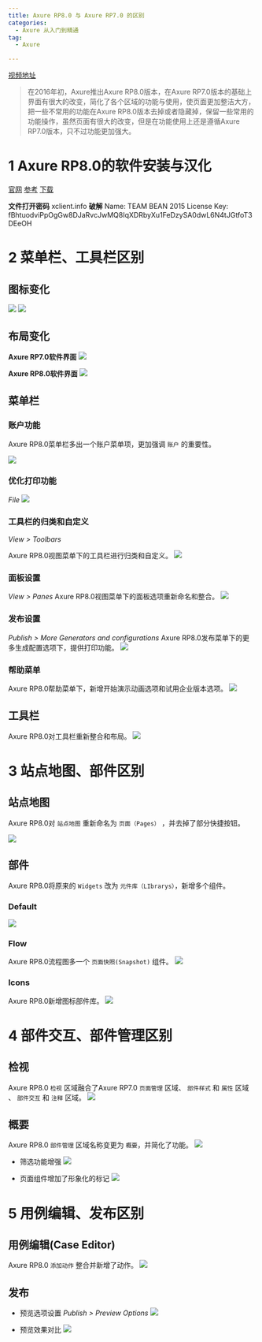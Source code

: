 ```yaml
---
title: Axure RP8.0 与 Axure RP7.0 的区别
categories:
  - Axure 从入门到精通
tag:
  - Axure

---
```


[视频地址](http://www.jikexueyuan.com/course/2834.html)
> 在2016年初，Axure推出Axure RP8.0版本，在Axure RP7.0版本的基础上界面有很大的改变，简化了各个区域的功能与使用，使页面更加整洁大方，把一些不常用的功能在Axure RP8.0版本去掉或者隐藏掉，保留一些常用的功能操作，虽然页面有很大的改变，但是在功能使用上还是遵循Axure RP7.0版本，只不过功能更加强大。   

# 1 Axure RP8.0的软件安装与汉化
[官网](http://www.axure.com/)
[参考](http://xclient.info/s/axure-rp.html)
[下载](https://pan.baidu.com/disk/home#list/path=%2F软件%2FAxure8&vmode=list)

**文件打开密码** 
xclient.info
**破解**
Name: TEAM BEAN 2015
License Key: fBhtuodviPpOgGw8DJaRvcJwMQ8IqXDRbyXu1FeDzySA0dwL6N4tJGtfoT3DEeOH

# 2 菜单栏、工具栏区别
## 图标变化

![](http://o7m5xjmtl.bkt.clouddn.com/D4004F65-6333-4844-9FF4-359F71AC93FC.png)      ![](http://o7m5xjmtl.bkt.clouddn.com/05453133-1232-4935-97ED-13E899D6247F.png)

## 布局变化
**Axure RP7.0软件界面**
![](http://o7m5xjmtl.bkt.clouddn.com/64D3F1EB-A764-4B33-9B53-7DE9CBC8A6B2.png)

**Axure RP8.0软件界面** 
![](http://o7m5xjmtl.bkt.clouddn.com/4A0D3710-50D6-4B28-A118-0C4CE83A163B.png)

## 菜单栏
### 账户功能
Axure RP8.0菜单栏多出一个账户菜单项，更加强调 `账户` 的重要性。

![](http://o7m5xjmtl.bkt.clouddn.com/F7324999-508A-4A54-BEF2-F3E3E5C565A1.png)

### 优化打印功能
*File*
![](http://o7m5xjmtl.bkt.clouddn.com/E8B8462A-D4CB-4CD9-81D6-A8D8414C45B2.png)

### 工具栏的归类和自定义
*View > Toolbars*

Axure RP8.0视图菜单下的工具栏进行归类和自定义。
![](http://o7m5xjmtl.bkt.clouddn.com/70232C47-C8D5-4F20-83D5-7ED3570EAB72.png)

### 面板设置
*View > Panes*
Axure RP8.0视图菜单下的面板选项重新命名和整合。
![](http://o7m5xjmtl.bkt.clouddn.com/36CF18D3-2C4E-408C-A1CF-95355DBC7B67.png)

### 发布设置
*Publish > More Generators and configurations*
Axure RP8.0发布菜单下的更多生成配置选项下，提供打印功能。
![](http://o7m5xjmtl.bkt.clouddn.com/E683AA99-920D-4A37-AC3A-8C9A197F19AB.png)

### 帮助菜单
Axure RP8.0帮助菜单下，新增开始演示动画选项和试用企业版本选项。
![](http://o7m5xjmtl.bkt.clouddn.com/6A648CB9-F10D-4618-ADA0-E4B30398D101.png)

## 工具栏
Axure RP8.0对工具栏重新整合和布局。
![](http://o7m5xjmtl.bkt.clouddn.com/B49224CC-3880-4316-9AD1-7F2FF49F8517.png)

# 3 站点地图、部件区别
## 站点地图
Axure RP8.0对 `站点地图` 重新命名为 `页面（Pages）` ，并去掉了部分快捷按钮。

![](http://o7m5xjmtl.bkt.clouddn.com/CEA81D3F-0419-470E-9EAF-22C33BF89B6D.png)

## 部件
Axure RP8.0将原来的 `Widgets` 改为 `元件库（LIbrarys）`，新增多个组件。

### Default

![](http://o7m5xjmtl.bkt.clouddn.com/5AF10FEC-201E-49C8-A2A6-3098312A2E7F.png)


### Flow
Axure RP8.0流程图多一个 `页面快照(Snapshot)` 组件。
![](http://o7m5xjmtl.bkt.clouddn.com/133F049B-7B78-4722-BDD6-F4B5D1947DC3.png)


### Icons
Axure RP8.0新增图标部件库。
![](http://o7m5xjmtl.bkt.clouddn.com/E91CDA69-EF5A-4027-937B-B4C09467C219.png)


# 4 部件交互、部件管理区别
## 检视
Axure RP8.0 `检视` 区域融合了Axure RP7.0 `页面管理` 区域、 `部件样式` 和 `属性` 区域 、 `部件交互` 和 `注释` 区域。
![](http://o7m5xjmtl.bkt.clouddn.com/39A4B8B2-CAB3-42AE-AA0F-073A4ED40802.png)

## 概要
Axure RP8.0 `部件管理` 区域名称变更为 `概要`，并简化了功能。
![](http://o7m5xjmtl.bkt.clouddn.com/F4140371-A1AD-4179-827E-A1B4B2731873.png)

+ 筛选功能增强
![](http://o7m5xjmtl.bkt.clouddn.com/93FFE4EF-DF29-4375-941B-15D8DD76DF37.png)

+ 页面组件增加了形象化的标记
![](http://o7m5xjmtl.bkt.clouddn.com/75537391-BDB7-40CA-AA79-83A41B1BCF3A.png)

# 5 用例编辑、发布区别
## 用例编辑(Case Editor)
Axure RP8.0 `添加动作`  整合并新增了动作。
![](http://o7m5xjmtl.bkt.clouddn.com/95ACF9B3-123C-4A59-BC84-494DFF41CA9A.png)

## 发布
+ 预览选项设置
*Publish > Preview Options*
![](http://o7m5xjmtl.bkt.clouddn.com/1CE6EC81-E14D-4E3B-8DAD-68188F508CA8.png)

+ 预览效果对比
![](http://o7m5xjmtl.bkt.clouddn.com/E42205DC-AA0E-4061-A346-94051955AB78.png)

